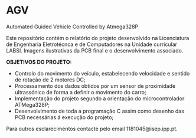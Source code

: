 # AGV
 Automated Guided Vehicle Controlled by Atmega328P

Este repositório contém o relatório do projeto desenvolvido na Licenciatura de Engenharia Eletrotécnca e de Computadores na Unidade curricular LABSI. 
Imagens ilustrativas da PCB final e o desenvolvimento associado.


<b>OBJETIVOS DO PROJETO:</b>
<ul>
<li>Controlo do movimento do veículo, estabelecendo velocidade e sentido de rotação de 2 motores DC;</li>
<li>Processamento dos dados obtidos por um sensor de proximidade ultrassónico de forma a definir o movimento do carro;</li>
<li>Implementação do projeto segundo a orientação do microcontrolador ATMega328P;</li>
<li>Desenvolvimento de toda a programação C assim como desenho das PCB necessárias á execução do projeto;</li>
</ul>
Para outros esclarecimentos contacte pelo email 1181045@isep.ipp.pt.
